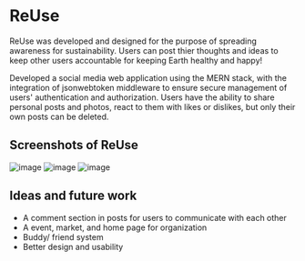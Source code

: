 # ReUse
ReUse was developed and designed for the purpose of spreading awareness for sustainability. Users can post thier thoughts and ideas to keep other users accountable for keeping Earth healthy and happy!

Developed a social media web application using the MERN stack, with the integration of jsonwebtoken middleware to ensure secure management of users' authentication and authorization. Users have the ability to share personal posts and photos, react to them with likes or dislikes, but only their own posts can be deleted.

## Screenshots of ReUse
![image](https://github.com/kellyhubs/ReUse/assets/110435037/2fc45c44-40e1-4c12-89d8-09f3855efc31)
![image](https://github.com/kellyhubs/ReUse/assets/110435037/5981defa-d531-45e9-bfd9-6595ffeb2511)
![image](https://github.com/kellyhubs/ReUse/assets/110435037/2fb290c3-f24f-4941-bbff-2ff5f8e4c2a4)

## Ideas and future work 
- A comment section in posts for users to communicate with each other 
- A event, market, and home page for organization 
- Buddy/ friend system 
- Better design and usability 

